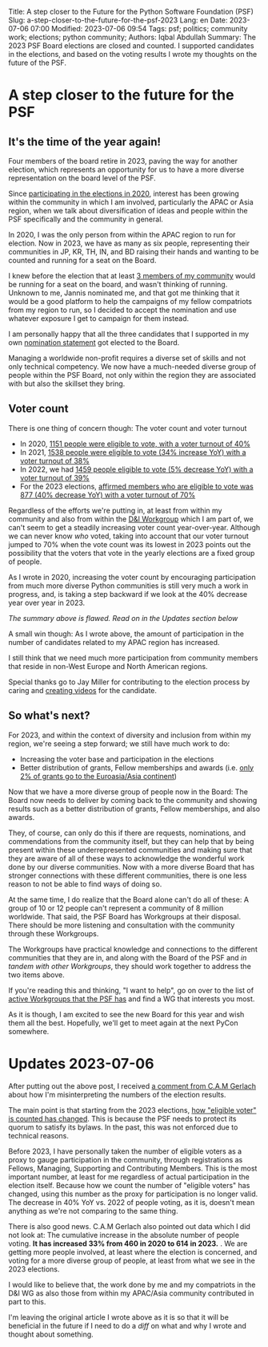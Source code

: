 Title: A step closer to the Future for the Python Software Foundation (PSF)
Slug: a-step-closer-to-the-future-for-the-psf-2023
Lang: en
Date: 2023-07-06 07:00
Modified: 2023-07-06 09:54
Tags: psf; politics; community work; elections; python community;
Authors: Iqbal Abdullah
Summary: The 2023 PSF Board elections are closed and counted. I supported candidates in the elections, and based on the voting results I wrote my thoughts on the future of the PSF.

# A step closer to the future for the PSF

## It's the time of the year again!

Four members of the board retire in 2023, paving the way for another election, which represents an opportunity for us to have a more diverse representation on the board level of the PSF.

Since [participating in the elections in 2020]({filename}/posts/2020/diversification-is-the-future-for-the-psf-en.md), interest has been growing within the community in which I am involved, particularly the APAC or Asia region, when we talk about diversification of ideas and people within the PSF specifically and the community in general.

In 2020, I was the only person from within the APAC region to run for election. Now in 2023, we have as many as six people, representing their communities in JP, KR, TH, IN, and BD raising their hands and wanting to be counted and running for a seat on the Board.

I knew before the election that at least [3 members of my community](https://www.python.org/nominations/elections/2023-python-software-foundation-board/nominees/) would be running for a seat on the board, and wasn't thinking of running. Unknown to me, Jannis nominated me, and that got me thinking that it would be a good platform to help the campaigns of my fellow compatriots from my region to run, so I decided to accept the nomination and use whatever exposure I get to campaign for them instead.

I am personally happy that all the three candidates that I supported in my own [nomination statement](https://www.python.org/nominations/elections/2023-python-software-foundation-board/nominees/iqbal-abdullah/) got elected to the Board.

Managing a worldwide non-profit requires a diverse set of skills and not only technical competency. We now have a much-needed diverse group of people within the PSF Board, not only within the region they are associated with but also the skillset they bring.

## Voter count

There is one thing of concern though: The voter count and voter turnout

* In 2020, [1151 people were eligible to vote, with a voter turnout of 40%]({filename}/posts/2020/diversification-is-the-future-for-the-psf-en.md)
* In 2021, [1538 people were eligible to vote (34% increase YoY) with a voter turnout of 38%](https://discuss.python.org/t/2021-python-software-foundation-board-of-directors-election-results/9418)
* In 2022, we had [1459 people eligible to vote (5% decrease YoY) with a voter turnout of 39%]({filename}/posts/2022/the-future-is-still-not-here-for-the-psf-2022-en.md)
* For the 2023 elections, [affirmed members who are eligible to vote was 877 (40% decrease YoY) with a voter turnout of 70%](https://pyfound.blogspot.com/2023/06/announcing-2023-psf-board-election.html)

Regardless of the efforts we're putting in, at least from within my community and also from within the [D&I Workgroup](https://wiki.python.org/psf/DiversityandInclusionWG) which I am part of, we can't seem to get a steadily increasing voter count year-over-year. Although we can never know _who_ voted, taking into account that our voter turnout jumped to 70% when the vote count was its lowest in 2023 points out the possibility that the voters that vote in the yearly elections are a fixed group of people.

As I wrote in 2020, increasing the voter count by encouraging participation from much more diverse Python communities is still very much a work in progress, and, is taking a step backward if we look at the 40% decrease year over year in 2023.

*The summary above is flawed. Read on in the Updates section below*

A small win though: As I wrote above, the amount of participation in the number of candidates related to my APAC region has increased.

I still think that we need much more participation from community members that reside in non-West Europe and North American regions.

Special thanks go to Jay Miller for contributing to the election process by caring and [creating videos](https://www.youtube.com/playlist?list=PL9MuO5r3rpXJ5k-NEI3Gc6S3CZU7mGwvP) for the candidate.

## So what's next?

For 2023, and within the context of diversity and inclusion from within my region, we're seeing a step forward; we still have much work to do:

* Increasing the voter base and participation in the elections
* Better distribution of grants, Fellow memberships and awards (i.e. [only 2% of grants go to the Euroasia/Asia continent](https://lalokalabs.co/en/2023/04/attending-pycon-us-2023/))

Now that we have a more diverse group of people now in the Board: The Board now needs to deliver by coming back to the community and showing results such as a better distribution of grants, Fellow memberships, and also awards.

They, of course, can only do this if there are requests, nominations, and commendations from the community itself, but they can help that by being present within these underrepresented communities and making sure that they are aware of all of these ways to acknowledge the wonderful work done by our diverse communities. Now with a more diverse Board that has stronger connections with these different communities, there is one less reason to not be able to find ways of doing so.

At the same time, I do realize that the Board alone can't do all of these: A group of 10 or 12 people can't represent a community of 8 million worldwide. That said, the PSF Board has Workgroups at their disposal. There should be more listening and consultation with the community through these Workgroups.

The Workgroups have practical knowledge and connections to the different communities that they are in, and along with the Board of the PSF and _in tandem with other Workgroups_, they should work together to address the two items above.

If you're reading this and thinking, "I want to help", go on over to the list of [active Workgroups that the PSF has](https://www.python.org/psf/workgroups/) and find a WG that interests you most.

As it is though, I am excited to see the new Board for this year and wish them all the best. Hopefully, we'll get to meet again at the next PyCon somewhere. 

# Updates 2023-07-06

After putting out the above post, I received [a comment from C.A.M Gerlach](https://discuss.python.org/t/psf-board-election-dates-for-2023/26699/29/) about how I'm misinterpreting the numbers of the election results.

The main point is that starting from the 2023 elections, [how "eligible voter" is counted has changed](https://discuss.python.org/t/important-affirm-your-psf-membership-voting-status/27502/). This is because the PSF needs to protect its quorum to satisfy its bylaws. In the past, this was not enforced due to technical reasons.

Before 2023, I have personally taken the number of eligible voters as a proxy to gauge participation in the community, through registrations as Fellows, Managing, Supporting and Contributing Members. This is the most important number, at least for me regardless of actual participation in the election itself. Because how we count the number of "eligible voters" has changed, using this number as the proxy for participation is no longer valid. The decrease in 40% YoY vs. 2022 of people voting, as it is, doesn't mean anything as we're not comparing to the same thing.

There is also good news. C.A.M Gerlach also pointed out data which I did not look at: The cumulative increase in the absolute number of people voting. **It has increased 33% from 460 in 2020 to 614 in 2023.** . We are getting more people involved, at least where the election is concerned, and voting for a more diverse group of people, at least from what we see in the 2023 elections.

I would like to believe that, the work done by me and my compatriots in the D&I WG as also those from within my APAC/Asia community contributed in part to this.

I'm leaving the original article I wrote above as it is so that it will be beneficial in the future if I need to do a _diff_ on what and why I wrote and thought about something.
